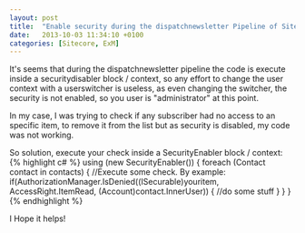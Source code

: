 ```yaml
---
layout: post
title:  "Enable security during the dispatchnewsletter Pipeline of Sitecore ECM"
date:   2013-10-03 11:34:10 +0100
categories: [Sitecore, ExM]
---
```


It's seems that during the dispatchnewsletter pipeline the code is execute inside a securitydisabler block / context, so any effort to change the user context with a userswitcher is useless, as even changing the switcher, the security is not enabled, so you user is "administrator" at this point.<!--more-->

In my case, I was trying to check if any subscriber had no access to an specific item, to remove it from the list but as security is disabled, my code was not working.

So solution, execute your check inside a SecurityEnabler block / context:
{% highlight c# %}
using (new SecurityEnabler())
{
    foreach (Contact contact in contacts)
    {
        //Execute some check. By example:
        if(AuthorizationManager.IsDenied((ISecurable)youritem, AccessRight.ItemRead, (Account)contact.InnerUser))
        {
            //do some stuff
        }
    }
}
{% endhighlight %}

I Hope it helps!